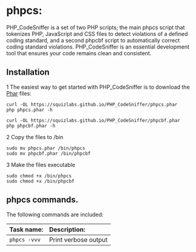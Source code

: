 phpcs:
=================================

PHP_CodeSniffer is a set of two PHP scripts; the main phpcs script that tokenizes PHP, JavaScript and CSS files to detect violations of a defined coding standard, and a second phpcbf script to automatically correct coding standard violations. PHP_CodeSniffer is an essential development tool that ensures your code remains clean and consistent.

## Installation

1 The easiest way to get started with PHP\_CodeSniffer is to download the [Phar](http://php.net/manual/en/intro.phar.php) files:

    curl -OL https://squizlabs.github.io/PHP_CodeSniffer/phpcs.phar
    php phpcs.phar -h

    curl -OL https://squizlabs.github.io/PHP_CodeSniffer/phpcbf.phar
    php phpcbf.phar -h

2 Copy the files to /bin

    sudo mv phpcs.phar /bin/phpcs
    sudo mv phpcbf.phar /bin/phpcbf

3 Make the files executable

    sudo chmod +x /bin/phpcs
    sudo chmod +x /bin/phpcbf

## phpcs commands.

The following commands are included:

| Task name:                     | Description:                                         |
| :----------------------------- | :--------------------------------------------------- |
| `phpcs -vvv`                   | Print verbose output                                 |
